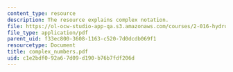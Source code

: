 ```yaml
---
content_type: resource
description: The resource explains complex notation.
file: https://ol-ocw-studio-app-qa.s3.amazonaws.com/courses/2-016-hydrodynamics-13-012-fall-2005/c1e2bdf092a67d09d190b76b7fdf206d_complex_numbers.pdf
file_type: application/pdf
parent_uid: f33ec800-3608-1163-c520-7d0dcdb069f1
resourcetype: Document
title: complex_numbers.pdf
uid: c1e2bdf0-92a6-7d09-d190-b76b7fdf206d
---
```

